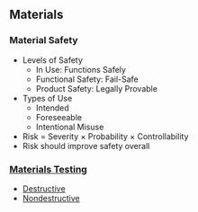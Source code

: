 ## Materials

### Material Safety

* Levels of Safety
  * In Use: Functions Safely
  * Functional Safety: Fail-Safe
  * Product Safety: Legally Provable
* Types of Use
  * Intended
  * Foreseeable
  * Intentional Misuse
* Risk = Severity × Probability × Controllability
* Risk should improve safety overall

### [Materials Testing](https://en.wikipedia.org/wiki/Materials_Testing)

* [Destructive](https://en.wikipedia.org/wiki/Destructive_testing)
* [Nondestructive](https://en.wikipedia.org/wiki/Nondestructive_testing)
